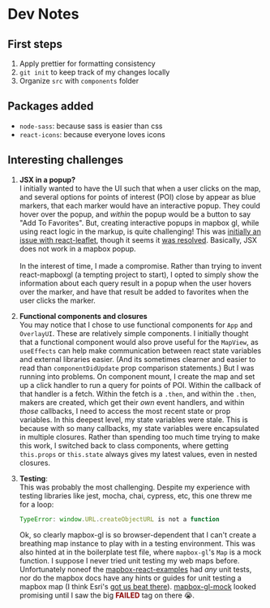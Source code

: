 # Dev Notes

## First steps

1. Apply prettier for formatting consistency
2. `git init` to keep track of my changes locally
3. Organize `src` with `components` folder

## Packages added

- `node-sass`: because sass is easier than css
- `react-icons`: because everyone loves icons

## Interesting challenges

1.  **JSX in a popup?**<br>
    I initially wanted to have the UI such that when a user clicks on the map, and several options for points of interest (POI) close by appear as blue markers, that each marker would have an interactive popup. They could hover over the popup, and _within_ the popup would be a button to say "Add To Favorites". But, creating interactive popups in mapbox gl, while using react logic in the markup, is quite challenging! This was [initially an issue with react-leaflet](https://github.com/PaulLeCam/react-leaflet/issues/11), though it seems it [was resolved](https://stackoverflow.com/questions/42894803/rendering-react-components-inside-popup-of-react-leaflet-draw-drawn-layer-on-rea). Basically, JSX does not work in a mapbox popup.<br><br> In the interest of time, I made a compromise. Rather than trying to invent react-mapboxgl (a tempting project to start), I opted to simply show the information about each query result in a popup when the user hovers over the marker, and have that result be added to favorites when the user clicks the marker.

2.  **Functional components and closures**<br>
    You may notice that I chose to use functional components for `App` and `OverlayUI`. These are relatively simple components. I initially thought that a functional component would also prove useful for the `MapView`, as `useEffects` can help make communication between react state variables and external libraries easier. (And its sometimes clearner and easier to read than `componentDidUpdate` prop comparison statements.) But I was running into problems. On component mount, I create the map and set up a click handler to run a query for points of POI. Within the callback of that handler is a fetch. Within the fetch is a `.then`, and within the `.then`, makers are created, which get their _own_ event handlers, and within _those_ callbacks, I need to access the most recent state or prop variables. In this deepest level, my state variables were stale. This is because with so many callbacks, my state variables were encapsulated in multiple closures. Rather than spending too much time trying to make this work, I switched back to class components, where getting `this.props` or `this.state` always gives my latest values, even in nested closures.

3.  **Testing**:<br>
    This was probably the most challenging. Despite my experience with testing libraries like jest, mocha, chai, cypress, etc, this one threw me for a loop:
    ```javascript
    TypeError: window.URL.createObjectURL is not a function
    ```
    Ok, so clearly mapbox-gl is so browser-dependent that I can't create a breathing map instance to play with in a testing environment. This was also hinted at in the boilerplate test file, where `mapbox-gl`'s `Map` is a mock function. I suppose I never tried unit testing my web maps before. Unfortunately noneof the [mapbox-react-examples](https://github.com/mapbox/mapbox-react-examples) had _any_ unit tests, nor do the mapbox docs have any hints or guides for unit testing a mapbox map (I think Esri's [got us beat there](https://www.google.com/search?q=arcgis+js+api+unit+testing&oq=arcgis+js+api+unit+testing&aqs=chrome..69i57j0i22i30.3313j0j7&sourceid=chrome&ie=UTF-8)). [mapbox-gl-mock](https://github.com/mapbox/mapbox-gl-js-mock) looked promising until I saw the big <span style="color: darkred; font-weight: bold">FAILED</span> tag on there 😭.

